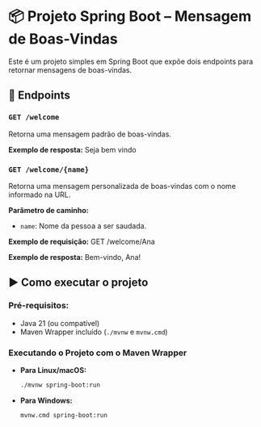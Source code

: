 # 📦 Projeto Spring Boot – Mensagem de Boas-Vindas

Este é um projeto simples em Spring Boot que expõe dois endpoints para retornar mensagens de boas-vindas.

## 🚀 Endpoints

### `GET /welcome`

Retorna uma mensagem padrão de boas-vindas.

**Exemplo de resposta:**
Seja bem vindo

### `GET /welcome/{name}`

Retorna uma mensagem personalizada de boas-vindas com o nome informado na URL.

**Parâmetro de caminho:**
- `name`: Nome da pessoa a ser saudada.

**Exemplo de requisição:**
GET /welcome/Ana

**Exemplo de resposta:**
Bem-vindo, Ana!

## ▶️ Como executar o projeto

### Pré-requisitos:
- Java 21 (ou compatível)
- Maven Wrapper incluído (`./mvnw` e `mvnw.cmd`)

### Executando o Projeto com o Maven Wrapper

* **Para Linux/macOS:**
    ```bash
    ./mvnw spring-boot:run
    ```

* **Para Windows:**
    ```bash
    mvnw.cmd spring-boot:run
    ```
